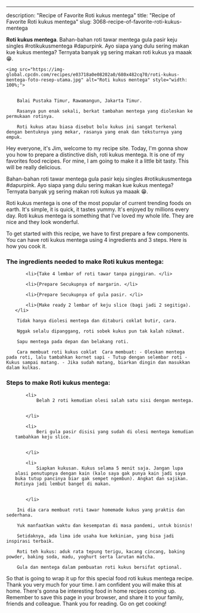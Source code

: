 ---
description: "Recipe of Favorite Roti kukus mentega"
title: "Recipe of Favorite Roti kukus mentega"
slug: 3068-recipe-of-favorite-roti-kukus-mentega

<p>
	<strong>Roti kukus mentega</strong>. 
	Bahan-bahan roti tawar mentega gula pasir keju singles #rotikukusmentega #dapurpink. Ayo siapa yang dulu sering makan kue kukus mentega? Ternyata banyak yg sering makan roti kukus ya maaak 😁.
</p>
<p>
	
	<img src="https://img-global.cpcdn.com/recipes/e03718a0e08202a0/680x482cq70/roti-kukus-mentega-foto-resep-utama.jpg" alt="Roti kukus mentega" style="width: 100%;">
	
	
		Balai Pustaka Timur, Rawamangun, Jakarta Timur.
	
		Rasanya pun enak sekali, berkat tambahan mentega yang dioleskan ke permukaan rotinya.
	
		Roti kukus atau biasa disebut bolu kukus ini sangat terkenal dengan bentuknya yang mekar, rasanya yang enak dan teksturnya yang empuk.
	
</p>
<p>
	Hey everyone, it's Jim, welcome to my recipe site. Today, I'm gonna show you how to prepare a distinctive dish, roti kukus mentega. It is one of my favorites food recipes. For mine, I am going to make it a little bit tasty. This will be really delicious.
</p>
	
<p>
	Bahan-bahan roti tawar mentega gula pasir keju singles #rotikukusmentega #dapurpink. Ayo siapa yang dulu sering makan kue kukus mentega? Ternyata banyak yg sering makan roti kukus ya maaak 😁.
</p>
<p>
	Roti kukus mentega is one of the most popular of current trending foods on earth. It's simple, it is quick, it tastes yummy. It's enjoyed by millions every day. Roti kukus mentega is something that I've loved my whole life. They are nice and they look wonderful.
</p>

<p>
To get started with this recipe, we have to first prepare a few components. You can have roti kukus mentega using 4 ingredients and 3 steps. Here is how you cook it.
</p>

<h3>The ingredients needed to make Roti kukus mentega:</h3>

<ol>
	
		<li>{Take 4 lembar of roti tawar tanpa pinggiran. </li>
	
		<li>{Prepare Secukupnya of margarin. </li>
	
		<li>{Prepare Secukupnya of gula pasir. </li>
	
		<li>{Make ready 2 lembar of keju slice (bagi jadi 2 segitiga). </li>
	
</ol>
<p>
	
		Tidak hanya diolesi mentega dan ditaburi coklat butir, cara.
	
		Nggak selalu dipanggang, roti sobek kukus pun tak kalah nikmat.
	
		Sapu mentega pada depan dan belakang roti.
	
		Cara membuat roti kukus coklat  Cara membuat: - Oleskan mentega pada roti, lalu tambahkan kornet sapi - Tutup dengan selembar roti - Kukus sampai matang. - Jika sudah matang, biarkan dingin dan masukkan dalam kulkas.
	
</p>

<h3>Steps to make Roti kukus mentega:</h3>

<ol>
	
		<li>
			Belah 2 roti kemudian olesi salah satu sisi dengan mentega.
			
			
		</li>
	
		<li>
			Beri gula pasir disisi yang sudah di olesi mentega kemudian tambahkan keju slice.
			
			
		</li>
	
		<li>
			Siapkan kukusan. Kukus selama 5 menit saja. Jangan lupa alasi penutupnya dengan kain (kalo saya gak punya kain jadi saya buka tutup pancinya biar gak sempet ngembun). Angkat dan sajikan. Rotinya jadi lembut banget di makan.
			
			
		</li>
	
</ol>

<p>
	
		Ini dia cara membuat roti tawar homemade kukus yang praktis dan sederhana.
	
		Yuk manfaatkan waktu dan kesempatan di masa pandemi, untuk bisnis!
	
		Setidaknya, ada lima ide usaha kue kekinian, yang bisa jadi inspirasi terbaik.
	
		Roti teh kukus: aduk rata tepung terigu, kacang cincang, baking powder, baking soda, madu, yoghurt serta larutan matcha.
	
		Gula dan mentega dalam pembuatan roti kukus bersifat optional.
	
</p>

<p>
	So that is going to wrap it up for this special food roti kukus mentega recipe. Thank you very much for your time. I am confident you will make this at home. There's gonna be interesting food in home recipes coming up. Remember to save this page in your browser, and share it to your family, friends and colleague. Thank you for reading. Go on get cooking!
</p>
